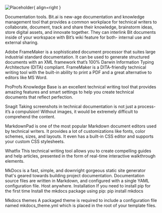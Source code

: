 ![Placeholder](https://dummyimage.com/600x400/eee/aaa){ align=right }



Documentation tools.
Bit.ai is new-age documentation and knowledge management tool that provides a common workplace for technical writers to collaborate, document, track and share their knowledge, brainstorm ideas, store digital assets, and innovate together. They can interlink Bit documents inside of your workspace with Bit’s wiki feature for both- internal use and external sharing.

Adobe FrameMaker is a sophisticated document processor that suites large industrial standard documentation. It can be used to generate structured documents with an XML framework that’s 100% Darwin Information Typing Architecture (DITA) compliant. FrameMaker is a DITA-friendly technical writing tool with the built-in ability to print a PDF and a great alternative to editors like MS Word.

ProProfs Knowledge Base is an excellent technical writing tool that provides amazing features and smart settings to help you create technical documents that reflect perfection.

Snagit Taking screenshots in technical documentation is not just a process- it’s a compulsion! Without images, it would be extremely difficult to comprehend the content.

MarkdownPad is one of the most popular Markdown document editors used by technical writers. It provides a lot of customizations like fonts, color schemes, sizes, and layouts. It even has a built-in CSS editor and supports your custom CSS stylesheets.
 
Whatfix This technical writing tool allows you to create compelling guides and help articles, presented in the form of real-time interactive walkthrough elements.


MkDocs is a fast, simple, and downright gorgeous static site generator that's geared towards building project documentation. Documentation source files are written in Markdown, and configured with a single YAML configuration file. Host anywhere.
Installation
If you need to install pip for the first time
Install the mkdocs package using pip:
pip install mkdocs


Mkdocs themes
A packaged theme is required to include a configuration file named mkdocs_theme.yml which is placed in the root of your template files.